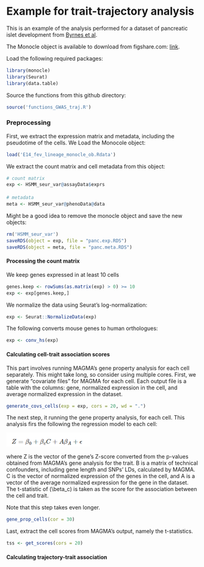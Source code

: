 Example for trait-trajectory analysis
================

This is an example of the analysis performed for a dataset of pancreatic
islet development from [Byrnes et
al](https://doi.org/10.1038/s41467-018-06176-3).

The Monocle object is available to download from figshare.com:
[link](https://figshare.com/articles/dataset/Monocle_Objects_-_V2_Dataset/6783554?backTo=/collections/Lineage_dynamics_of_murine_pancreatic_development_at_single-cell_resolution/4158458).

Load the following required packages:

``` r
library(monocle)
library(Seurat)
library(data.table)
```

Source the functions from this github directory:

``` r
source('functions_GWAS_traj.R')
```

### Preprocessing

First, we extract the expression matrix and metadata, including the
pseudotime of the cells. We Load the Monocole object:

``` r
load('E14_fev_lineage_monocle_ob.Rdata')
```

We extract the count matrix and cell metadata from this object:

``` r
# count matrix
exp <- HSMM_seur_var@assayData$exprs

# metadata
meta <- HSMM_seur_var@phenoData@data
```

Might be a good idea to remove the monocle object and save the new
objects:

``` r
rm('HSMM_seur_var')
saveRDS(object = exp, file = "panc.exp.RDS")
saveRDS(object = meta, file = "panc.meta.RDS")
```

#### Processing the count matrix

We keep genes expressed in at least 10 cells

``` r
genes.keep <- rowSums(as.matrix(exp) > 0) >= 10
exp <- exp[genes.keep,]
```

We normalize the data using Seurat’s log-normalization:

``` r
exp <- Seurat::NormalizeData(exp)
```

The following converts mouse genes to human orthologues:

``` r
exp <- conv_hs(exp)
```

#### Calculating cell-trait association scores

This part involves running MAGMA’s gene property analysis for each cell
separately. This might take long, so consider using multiple cores.
First, we generate “covariate files” for MAGMA for each cell. Each
output file is a table with the columns: gene, normalized expression in
the cell, and average normalized expression in the dataset.

``` r
generate_covs_cells(exp = exp, cors = 20, wd = ".")
```

The next step, it running the gene property analysis, for each cell.
This analysis firs the following the regression model to each cell:

![](https://github.com/eldadshulman/scGWAS/blob/master/eq.PNG)

where Z is the vector of the gene’s Z-score converted from the p-values
obtained from MAGMA’s gene analysis for the trait. B is a matrix of
technical confounders, including gene length and SNPs’ LDs, calculated
by MAGMA. C is the vector of normalized expression of the genes in the
cell, and A is a vector of the average normalized expression for the
gene in the dataset. The t-statistic of \(\beta_c\) is taken as the
score for the association between the cell and trait.

Note that this step takes even longer.

``` r
gene_prop_cells(cor = 30)
```

Last, extract the cell scores from MAGMA’s output, namely the
t-statistics.

``` r
tss <- get_scores(cors = 20)
```

#### Calculating trajectory-trait association
